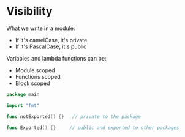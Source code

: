 # Visibility

What we write in a module:

- If it's camelCase, it's private
- If it's PascalCase, it's public

Variables and lambda functions can be:

- Module scoped
- Functions scoped
- Block scoped

```go
package main

import "fmt"

func notExported() {}   // private to the package

func Exported() {}     // public and exported to other packages
```